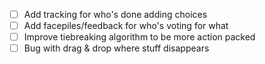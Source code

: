 - [ ] Add tracking for who's done adding choices
- [ ] Add facepiles/feedback for who's voting for what
- [ ] Improve tiebreaking algorithm to be more action packed
- [ ] Bug with drag & drop where stuff disappears
